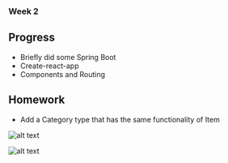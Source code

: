 ### Week 2

## Progress

- Briefly did some Spring Boot
- Create-react-app
- Components and Routing

## Homework

- Add a Category type that has the same functionality of Item

![alt text](https://i.imgur.com/6TIdWGP.png)

![alt text](https://i.imgur.com/RMqTs9O.png)
